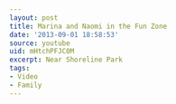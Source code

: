 ```yaml
---
layout: post
title: Marina and Naomi in the Fun Zone
date: '2013-09-01 18:58:53'
source: youtube
uid: mHtchPFJC0M
excerpt: Near Shoreline Park
tags:
- Video
- Family
---
```

